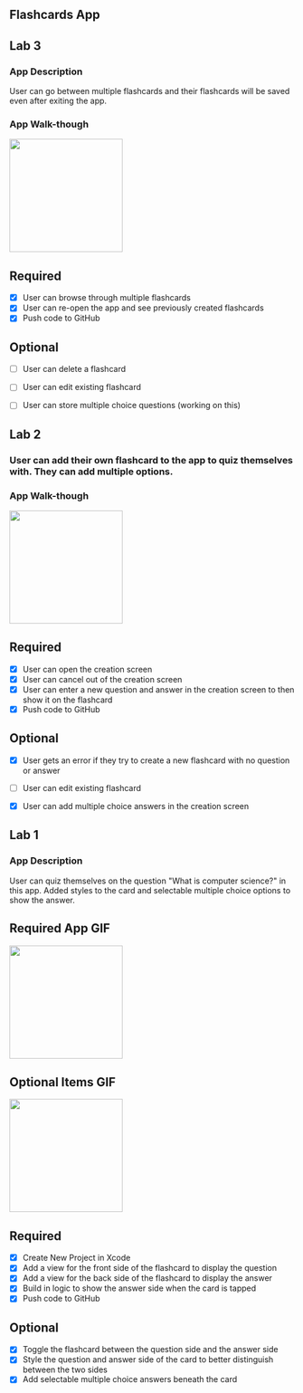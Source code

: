 ## Flashcards App

## Lab 3

### App Description
User can go between multiple flashcards and their flashcards will be saved even after exiting the app.

### App Walk-though

<img src="https://media.giphy.com/media/Zfpkka2GB1C9qJUo3g/giphy.gif" width=200><br>

## Required
- [x] User can browse through multiple flashcards
- [x] User can re-open the app and see previously created flashcards
- [x] Push code to GitHub
## Optional
- [ ] User can delete a flashcard
- [ ] User can edit existing flashcard
- [ ] User can store multiple choice questions (working on this)


## Lab 2

### User can add their own flashcard to the app to quiz themselves with. They can add multiple options.

### App Walk-though

<img src="https://media.giphy.com/media/teIOkK6lQmDUyrjsbZ/giphy.gif" width=200><br>

## Required
- [x] User can open the creation screen
- [x] User can cancel out of the creation screen
- [x] User can enter a new question and answer in the creation screen to then show it on the flashcard
- [x] Push code to GitHub
## Optional
- [x] User gets an error if they try to create a new flashcard with no question or answer
- [ ] User can edit existing flashcard
- [x] User can add multiple choice answers in the creation screen



## Lab 1

### App Description
User can quiz themselves on the question "What is computer science?" in this app.
Added styles to the card and selectable multiple choice options to show the answer.

## Required App GIF
<img src="https://media.giphy.com/media/lrRc4pxewUsUhZYj4n/giphy.gif" width=200><br>

## Optional Items GIF
<img src="https://media.giphy.com/media/O9NFwfSbndC0JhABeK/giphy.gif" width=200><br>

## Required
- [x] Create New Project in Xcode
- [x] Add a view for the front side of the flashcard to display the question
- [x] Add a view for the back side of the flashcard to display the answer
- [x] Build in logic to show the answer side when the card is tapped
- [x] Push code to GitHub
## Optional
- [x] Toggle the flashcard between the question side and the answer side
- [x] Style the question and answer side of the card to better distinguish between the two sides
- [x] Add selectable multiple choice answers beneath the card
